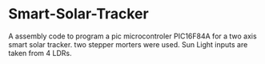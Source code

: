 # Smart-Solar-Tracker
A assembly code to program a pic microcontroler PIC16F84A for a two axis smart solar tracker. two stepper morters were used. Sun Light inputs are taken from 4 LDRs.
